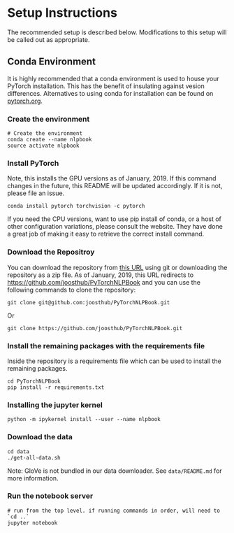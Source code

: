 # Setup Instructions

The recommended setup is described below. Modifications to this setup will be called out as appropriate. 


## Conda Environment

It is highly recommended that a conda environment is used to house your PyTorch installation.  This has the benefit of insulating against vesion differences.  Alternatives to using conda for installation can be found on [pytorch.org](https://pytorch.org). 

### Create the environment

```
# Create the environment
conda create --name nlpbook
source activate nlpbook
```

### Install PyTorch

Note, this installs the GPU versions as of January, 2019.  If this command changes in the future, this README will be updated accordingly. If it is not, please file an issue. 

```
conda install pytorch torchvision -c pytorch
```

If you need the CPU versions, want to use pip install of conda, or a host of other configuration variations, please consult the website.  They have done a great job of making it easy to retrieve the correct install command. 

### Download the Repositroy

You can download the repository from [this URL](https://nlproc.info/PyTorchNLPBook/repo/) using git or downloading the repository as a zip file. As of January, 2019, this URL redirects to https://github.com/joosthub/PyTorchNLPBook and you can use the following commands to clone the repository:

```
git clone git@github.com:joosthub/PyTorchNLPBook.git
```

Or

```
git clone https://github.com/joosthub/PyTorchNLPBook.git
```

### Install the remaining packages with the requirements file

Inside the repository is a requirements file which can be used to install the remaining packages. 

```
cd PyTorchNLPBook
pip install -r requirements.txt
```

### Installing the jupyter kernel

```
python -m ipykernel install --user --name nlpbook
```

### Download the data

```
cd data
./get-all-data.sh
```

Note: GloVe is not bundled in our data downloader.  See `data/README.md` for more information.

### Run the notebook server

```
# run from the top level. if running commands in order, will need to `cd ..`
jupyter notebook
```
